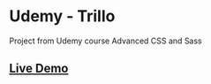 # Udemy - Trillo
Project from Udemy course Advanced CSS and Sass

## [Live Demo](http://www.silviaguidotti.com/portfolio/trillo/)
